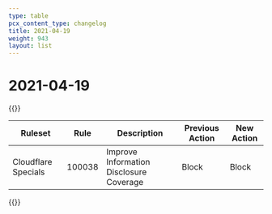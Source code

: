 ```yaml
---
type: table
pcx_content_type: changelog
title: 2021-04-19
weight: 943
layout: list
---
```


# 2021-04-19

{{<table-wrap>}}

<table style="width: 100%">
  <thead>
    <tr>
      <th>Ruleset</th>
      <th>Rule</th>
      <th>Description</th>
      <th>Previous Action</th>
      <th>New Action</th>
    </tr>
  </thead>
  <tbody>
    <tr>
      <td>Cloudflare Specials</td>
      <td>100038</td>
      <td>Improve Information Disclosure Coverage</td>
      <td>Block</td>
      <td>Block</td>
    </tr>
  </tbody>
</table>
{{</table-wrap>}}

